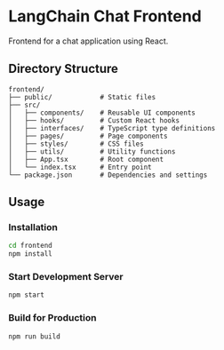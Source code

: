 # LangChain Chat Frontend

Frontend for a chat application using React.

## Directory Structure

```
frontend/
├── public/            # Static files
├── src/
│   ├── components/    # Reusable UI components
│   ├── hooks/         # Custom React hooks
│   ├── interfaces/    # TypeScript type definitions
│   ├── pages/         # Page components
│   ├── styles/        # CSS files
│   ├── utils/         # Utility functions
│   ├── App.tsx        # Root component
│   └── index.tsx      # Entry point
└── package.json       # Dependencies and settings
```

## Usage

### Installation

```bash
cd frontend
npm install
```

### Start Development Server

```bash
npm start
```

### Build for Production

```bash
npm run build
``` 